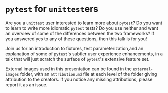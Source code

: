 # `pytest` for `unittest`ers

Are you a `unittest` user interested to learn more about `pytest`? Do you want to learn to write more idiomatic `pytest` tests? Do you use neither and want an overview of some of the differences between the two frameworks? If you answered yes to any of these questions, then this talk is for you!

Join us for an introduction to fixtures, test parameterization,and an explanation of some of `pytest`'s subtler user experience enhancements, in a talk that will just scratch the surface of `pytest`'s extensive feature set.

External images used in this presentation can be found in the `external-images` folder, with an `attribution.md` file at each level of the folder giving attribution to the creators. If you notice any missing attributions, please report it as an issue.
